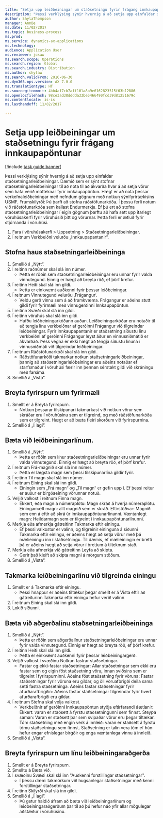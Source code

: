 ```yaml
--- 
title: "Setja upp leiðbeiningar um staðsetningu fyrir frágang innkaupapöntunar"
description: "Þessi verklýsing sýnir hvernig á að setja upp einfaldar staðsetningarleiðbeiningar."
author: ShylaThompson
manager: AnnBe
ms.date: 11/02/2017
ms.topic: business-process
ms.prod: 
ms.service: dynamics-ax-applications
ms.technology: 
audience: Application User
ms.reviewer: josaw
ms.search.scope: Operations
ms.search.region: Global
ms.search.industry: Distribution
ms.author: shylaw
ms.search.validFrom: 2016-06-30
ms.dyn365.ops.version: AX 7.0.0
ms.translationtype: HT
ms.sourcegitcommit: 4bb4af7cb7aff101a8b9e6162823515f63b12886
ms.openlocfilehash: 98ce3ad38dddda33be5466490fcd39d81251679c
ms.contentlocale: is-is
ms.lasthandoff: 11/02/2017

---
```

# <a name="set-up-a-location-directive-for-purchase-order-put-away"></a>Setja upp leiðbeiningar um staðsetningu fyrir frágang innkaupapöntunar

[!include [task guide banner](../../includes/task-guide-banner.md)]

Þessi verklýsing sýnir hvernig á að setja upp einfaldar staðsetningarleiðbeiningar. Dæmið sem er sýnt stofnar staðsetningarleiðbeiningar til að nota til að ákvarða hvar á að setja vörur sem hafa verið mótteknar fyrir innkaupapöntun. Hægt er að nota þessar verkefnaleiðbeiningar með nefndum gögnum með notkun sýnifyrirtækisins USMF. Frumskilyrði: Þú þarft að stofna ráðstöfunarkóða. Í þessu ferli notum við ráðstöfunarkóða sem kallast Endurmerkja. Ef þú ert að stofna staðsetningarleiðbeiningar í eigin gögnum þarftu að hafa sett upp ítarlegt vöruhúsakerfi fyrir vöruhúsið þitt og vörurnar.  Þetta ferli er ætluð fyrir stjórnanda í vöruhúsi.

1. Fara í vöruhúsakerfi  > Uppsetning  > Staðsetningarleiðbeiningar.
2. Í reitnum Verkbeiðni velurðu „Innkaupapantanir“.

## <a name="create-a-location-directive-header"></a>Stofna haus staðsetningarleiðbeininga
1. Smellið á „Nýtt“.
2. Í reitinn raðnúmer skal slá inn númer.
    * Þetta er röðin sem staðsetningarleiðbeiningar eru unnar fyrir valda vinnutegund. Einnig er hægt að breyta röð, ef þörf krefur.  
3. Í reitinn Heiti skal slá inn gildi.
    * Þetta er einkvæmt auðkenni fyrir þessar leiðbeiningar.  
4. Í reitnum Vinnutegund velurðu ‚Frágangur‘.
    * Veldu gerð vinnu sem á að framkvæma. Frágangur er aðeins stutt gildi fyrir fyrirmæli með vinnugerðinni Innkaupapöntun.  
5. Í reitinn Svæði skal slá inn gildi.
6. Í reitinn vöruhús skal slá inn gildi.
    * Hafðu leiðbeiningarkóðann auðan.  Leiðbeiningarkóðar eru notaðir til að tengja línu verkbeiðnar af gerðinni Frágangur við tilgreindar leiðbeiningar. Fyrir innkaupapantanir er staðsetning síðustu línu verkbeiðni af gerðinni Frágangur leyst áður en vinnusniðmátið er ákvarðað. Þess vegna er ekki hægt að tengja síðustu línuna í vinnusniðmáti við tilgreindar leiðbeiningar.   
7. Í reitnum Ráðstöfunarkóði skal slá inn gildi.
    * Ráðstöfunarkóði takmarkar notkun staðsetningarleiðbeiningar, þannig að staðsetningarleiðbeiningar eru aðeins notaðar ef starfsmaður í vöruhúsi færir inn þennan sérstakt gildi við skráningu með farsíma.  
8. Smellið á „Vista“.

## <a name="edit-the-query-for-directive"></a>Breyta fyrirspurn um fyrirmæli
1. Smellt er á Breyta fyrirspurn.
    * Notkun þessarar tilskipunari takmarkast við notkun vörur sem skráðar eru í vöruhúsinu sem er tilgreind, og með ráðstöfunarkóða sem er tilgreint. Hægt er að bæta fleiri skorðum við fyrirspurnina.  
2. Smellið á „Í lagi“.

## <a name="add-directive-lines"></a>Bæta við leiðbeiningarlínum.
1. Smellið á „Nýtt“.
    * Þetta er röðin sem línur staðsetningarleiðbeiningar eru unnar fyrir valda vinnutegund. Einnig er hægt að breyta röð, ef þörf krefur.  
2. Í reitnum Frá-magnið skal slá inn númer.
    * Þetta er lægsta magn sem þessi tilskipunarlína gildir fyrir.  
3. Í reitinn Til magn skal slá inn númer.
4. Í reitnum Eining skal slá inn gildi.
    * Einingin sem „Frá magn“ og „Til magn“ er gefin upp í. Ef þessi reitur er auður er birgðaeining vörunnar notuð.  
5. Veljið valkost í reitnum Finna magn.
    * Ekkert, eða magn á númeraplötu: Magn skráð á hverja númeraplötu. Einingamælt magn: allt magnið sem er skráð. Eftirstöðvar: Magnið sem enn á eftir að skrá úr innkaupapöntunarlínunni. Væntanlegt magn: Heildarmagn sem er tilgreint í innkaupapöntunarlínunni.  
6. Merkja eða afmerkja gátreitinn Takmarka eftir einingu.
    * Ef þessi valkostur er valinn, og tilgreinir eininguna á síðunni Takmarka eftir einingu, er aðeins hægt að setja vörur með þá mælieiningu inn í staðsetningu. Til dæmis, ef mælieiningin er bretti þá er aðeins hægt að setja vörur í brettum á tilteknum stað.  
7. Merkja eða afmerkja við gátreitinn Leyfa að skipta.
    * Gerir það kleift að skipta magni á mörgum stöðum.  
8. Smellið á „Vista“.

## <a name="restrict-the-directive-line-to-a-specific-unit"></a>Takmarka leiðbeiningarlínu við tilgreinda einingu
1. Smellt er á Takmarka eftir einingu.
    * Þessi hnappur er aðeins tiltækur þegar smellt er á Vista eftir að gátreiturinn Takmarka eftir einingu hefur verið valinn.  
2. Í reitnum Eining skal slá inn gildi.
3. Lokið síðunni.

## <a name="add-a-location-directive-action-line"></a>Bæta við aðgerðalínu staðsetningarleiðbeininga
1. Smellið á „Nýtt“.
    * Þetta er röðin sem aðgerðalínur staðsetningarleiðbeiningar eru unnar fyrir valda vinnutegund. Einnig er hægt að breyta röð, ef þörf krefur.  
2. Í reitinn Heiti skal slá inn gildi.
    * Þetta er einkvæmt auðkenni fyrir þessar leiðbeiningargerð.  
3. Veljið valkost í svæðinu Notkun fastrar staðsetningar.
    * Fastar og ekki-fastar staðsetningar: Allar staðsetningar sem ekki eru fastar sem og eigin föst staðsetning vöru, innan sviðsins sem er tilgreint í fyrirspurninni.  Aðeins föst staðsetning fyrir vöruna: Fastar staðsetningar fyrir vöruna eru gildar, og öll vöruafbrigði deila sama setti fastra staðsetninga. Aðeins fastar staðsetningar fyrir afurðarafbrigðin: Aðeins fastar staðsetningar tilgreindar fyrir hvert afurðarafbrigði eru gildar.  
4. Í reitnum Stefna skal velja valkost.
    * Verkbeiðnir af gerðinni Innkaupapöntun styðja eftirfarandi áætlanir: Ekkert: varan er staðsett á fyrstu staðsetningunni sem finnst. Steypa saman: Varan er staðsett þar sem svipaðar vörur eru þegar tiltækar. Tóm staðsetning með engin verk á innleið: varan er staðsett á fyrstu tómu staðsetningu sem finnst. Staðsetning er talin vera tóm ef hún hefur engar efnislegar birgðir og enga væntanlega vinnu á innleið.  
5. Smellið á „Vista“.

## <a name="edit-the-query-for-directive-action-line"></a>Breyta fyrirspurn um línu leiðbeiningaraðgerða
1. Smellt er á Breyta fyrirspurn.
2. Smelltu á Bæta við.
3. Í svæðinu Svæði skal slá inn "Auðkenni forstillingar staðsetningar".
    * Í þessu dæmi takmörkum við hugsanlegar staðsetningar með kenni forstillingar staðsetningar.  
4. Í reitinn Skilyrði skal slá inn gildi.
5. Smellið á „Í lagi“.
    * Þú getur haldið áfram að bæta við leiðbeiningarlínum og leiðbeiningaraðgerðum þar til að þú hefur náð yfir allar mögulegar aðstæður í vöruhúsinu.  


